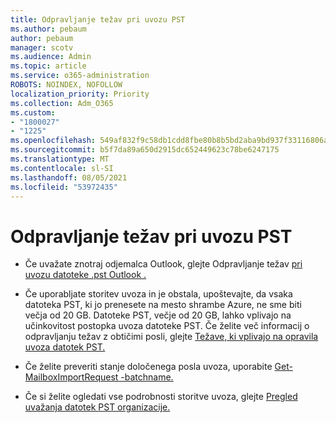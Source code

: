 ```yaml
---
title: Odpravljanje težav pri uvozu PST
ms.author: pebaum
author: pebaum
manager: scotv
ms.audience: Admin
ms.topic: article
ms.service: o365-administration
ROBOTS: NOINDEX, NOFOLLOW
localization_priority: Priority
ms.collection: Adm_O365
ms.custom:
- "1800027"
- "1225"
ms.openlocfilehash: 549af832f9c58db1cdd8fbe80b8b5bd2aba9bd937f33116806a9391cbc9a5d4c
ms.sourcegitcommit: b5f7da89a650d2915dc652449623c78be6247175
ms.translationtype: MT
ms.contentlocale: sl-SI
ms.lasthandoff: 08/05/2021
ms.locfileid: "53972435"
---
```

# <a name="troubleshooting-pst-import-issues"></a>Odpravljanje težav pri uvozu PST

- Če uvažate znotraj odjemalca Outlook, glejte Odpravljanje težav [pri uvozu datoteke .pst Outlook .](https://support.office.com/article/Fix-problems-importing-an-Outlook-pst-file-2d2e50dc-5c36-4ab2-ab50-f1be733b3d6e)

- Če uporabljate storitev uvoza in je obstala, upoštevajte, da vsaka datoteka PST, ki jo prenesete na mesto shrambe Azure, ne sme biti večja od 20 GB. Datoteke PST, večje od 20 GB, lahko vplivajo na učinkovitost postopka uvoza datoteke PST. Če želite več informacij o odpravljanju težav z obtičimi posli, glejte [Težave, ki vplivajo na opravila uvoza datotek PST.](https://docs.microsoft.com/office365/troubleshoot/pst-import-service/issues-with-pst-import-job)

- Če želite preveriti stanje določenega posla uvoza, uporabite [Get-MailboxImportRequest -batchname.](https://docs.microsoft.com/powershell/module/exchange/mailboxes/get-mailboximportrequest)

- Če si želite ogledati vse podrobnosti storitve uvoza, glejte [Pregled uvažanja datotek PST organizacije.](https://docs.microsoft.com/microsoft-365/compliance/importing-pst-files-to-office-365?view=o365-worldwide)
